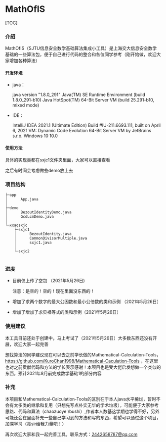 # MathOfIS



[TOC]

### 介绍

MathOfIS（SJTU信息安全数学基础算法集成小工具）是上海交大信息安全数学基础的一些算法包，便于自己进行代码的整合和各位同学参考（刚开始做，欢迎大家增加各种算法）

#### 开发环境

- java：

  java version "1.8.0_291"
  Java(TM) SE Runtime Environment (build 1.8.0_291-b10)
  Java HotSpot(TM) 64-Bit Server VM (build 25.291-b10, mixed mode)

- IDE：

  IntelliJ IDEA 2021.1 (Ultimate Edition)
  Build #IU-211.6693.111, built on April 6, 2021
  VM: Dynamic Code Evolution 64-Bit Server VM by JetBrains s.r.o.
  Windows 10 10.0

#### 使用方法

具体的实现类都在sxjc1文件夹里面，大家可以直接查看

之后有时间会考虑做些demo放上去

### 项目结构
````
├─app
│      App.java
│
├─demo
│      BezoutIdentityDemo.java 
│      GcdLcmDemo.java
│
└─xxaqsxjc
    ├─sxjc1
    │      BezoutIdentity.java
    │      CommonDivisorMultiple.java
    │      sxjc1.java
    │
    └─sxjc2


````


### 进度

- 目前仅上传了空包  （2021年5月26日)

  注意：是空的！空的！现在里面没东西的！

- 增加了求两个数字的最大公因数和最小公倍数的类和示例 （2021年5月26日）
- 增加了增加了求贝祖等式的类和示例（2021年5月26日）
  
  

### 使用建议

本工具目前还处于创建中，马上考试了（2021年5月26日）大多数东西还没有开展，欢迎大家一起完善

想找算法的同学建议现在可以去之前学长做的Mathematical-Calculation-Tools，https://github.com/KuroChan1998/Mathematical-Caculation-Tools ，在这里也对之前贡献代码和方法的学长表示感谢！本项目也是受大佬启发想做一个类似的东西，预计2021年8月前完成数学基础1的部分内容

###  补充
本项目和Mathematical-Calculation-Tools的区别在于本人java水平稀烂，暂时不会有太多类的继承和复用（只想先写点朴实无华的学术垃圾），可能便于大家参考思路、代码和算法（chaozuoye \bushi）,作者本人数基这学期也学得不好，另外可能还会在里面补充一些自己学习到的方法和写的东西，希望可以通过这个项目，加深学习（亮sir给我力量吧！）

再次欢迎大家和我一起完善工具，联系方式：2442658787@qq.com

